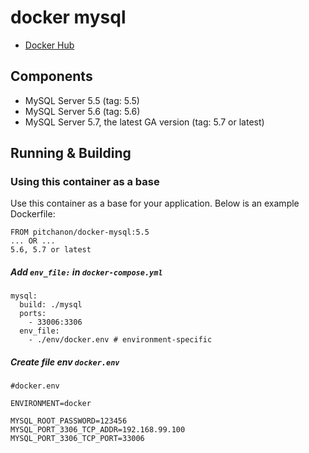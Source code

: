# docker mysql

- [Docker Hub](https://hub.docker.com/r/pitchanon/docker-mysql/)

## Components

- MySQL Server 5.5 (tag: 5.5)
- MySQL Server 5.6 (tag: 5.6)
- MySQL Server 5.7, the latest GA version (tag: 5.7 or latest)

## Running & Building
### Using this container as a base
Use this container as a base for your application. Below is an example Dockerfile:

```
FROM pitchanon/docker-mysql:5.5
... OR ...
5.6, 5.7 or latest
```

##### Add `env_file:` in `docker-compose.yml`

```
mysql:
  build: ./mysql
  ports:
    - 33006:3306
  env_file:
    - ./env/docker.env # environment-specific
```

##### Create file env `docker.env`

```
#docker.env

ENVIRONMENT=docker

MYSQL_ROOT_PASSWORD=123456
MYSQL_PORT_3306_TCP_ADDR=192.168.99.100
MYSQL_PORT_3306_TCP_PORT=33006
```
